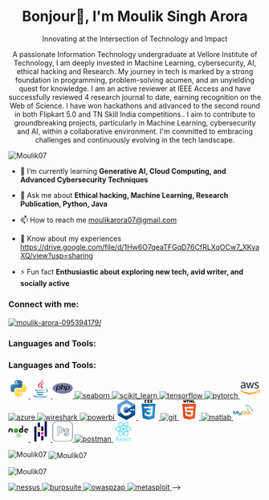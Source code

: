 <h1 align="center">Bonjour👋, I'm Moulik Singh Arora</h2>

<p align="center">Innovating at the Intersection of Technology and Impact</p>
<p align="center">A passionate Information Technology undergraduate at Vellore Institute of Technology, I am deeply invested in Machine Learning, cybersecurity, AI, ethical hacking and Research. My journey in tech is marked by a strong foundation in programming, problem-solving acumen, and an unyielding quest for knowledge. I am an active reviewer at IEEE Access and have successfully reviewed 4 research journal to date, earning recognition on the Web of Science. I have won hackathons and advanced to the second round in both Flipkart 5.0 and TN Skill India competitions.. I aim to contribute to groundbreaking projects, particularly in Machine Learning, cybersecurity and AI, within a collaborative environment. I'm committed to embracing challenges and continuously evolving in the tech landscape.</p>

<p align="left"> <img src="https://komarev.com/ghpvc/?username=Moulik07&label=Profile%20views&color=0e75b6&style=flat" alt="Moulik07" /> </p>

- 🌱 I’m currently learning **Generative AI, Cloud Computing, and Advanced Cybersecurity Techniques**

- 💬 Ask me about **Ethical hacking, Machine Learning, Research Publication, Python, Java**

- 📫 How to reach me moulikarora07@gmail.com

- 📄 Know about my experiences https://drive.google.com/file/d/1Hw6O7qeaTFGqD76CfRLXqOCw7_XKvaXQ/view?usp=sharing

- ⚡ Fun fact **Enthusiastic about exploring new tech, avid writer, and socially active**

<h3 align="left">Connect with me:</h3>
<p align="left">
<a href="https://www.linkedin.com/in/moulik-arora-095394179/" target="blank"><img align="center" src="https://raw.githubusercontent.com/rahuldkjain/github-profile-readme-generator/master/src/images/icons/Social/linked-in-alt.svg" alt="moulik-arora-095394179/" height="30" width="40" /></a>
</p>

<h3 align="left">Languages and Tools:</h3>
<p align="left"> 


<h3 align="left">Languages and Tools:</h3>
<p align="left"><a href="https://www.python.org" target="_blank" rel="noreferrer"> <img src="https://raw.githubusercontent.com/devicons/devicon/master/icons/python/python-original.svg" alt="python" width="40" height="40"/> </a> <a href="https://www.java.com" target="_blank" rel="noreferrer"> <img src="https://raw.githubusercontent.com/devicons/devicon/master/icons/java/java-original.svg" alt="java" width="40" height="40"/> </a> <a href="https://www.php.net" target="_blank" rel="noreferrer"> <img src="https://raw.githubusercontent.com/devicons/devicon/master/icons/php/php-original.svg" alt="php" width="40" height="40"/> </a><a href="https://seaborn.pydata.org/" target="_blank" rel="noreferrer"> <img src="https://seaborn.pydata.org/_images/logo-mark-lightbg.svg" alt="seaborn" width="40" height="40"/> </a><a href="https://scikit-learn.org/" target="_blank" rel="noreferrer"> <img src="https://upload.wikimedia.org/wikipedia/commons/0/05/Scikit_learn_logo_small.svg" alt="scikit_learn" width="40" height="40"/> </a>  <a href="https://www.tensorflow.org" target="_blank" rel="noreferrer"> <img src="https://www.vectorlogo.zone/logos/tensorflow/tensorflow-icon.svg" alt="tensorflow" width="40" height="40"/> </a>
<a href="https://pytorch.org/" target="_blank" rel="noreferrer"> <img src="https://www.vectorlogo.zone/logos/pytorch/pytorch-icon.svg" alt="pytorch" width="40" height="40"/> </a> <a href="https://aws.amazon.com" target="_blank" rel="noreferrer"> <img src="https://raw.githubusercontent.com/devicons/devicon/master/icons/amazonwebservices/amazonwebservices-original-wordmark.svg" alt="aws" width="40" height="40"/> </a><a href="https://azure.microsoft.com/en-us/" target="_blank" rel="noreferrer"> <img src="https://www.vectorlogo.zone/logos/microsoft_azure/microsoft_azure-icon.svg" alt="azure" width="40" height="40"/> </a> <a href="https://www.wireshark.org/" target="_blank" rel="noreferrer"> <img src="https://www.vectorlogo.zone/logos/wireshark/wireshark-icon.svg" alt="wireshark" width="40" height="40"/> </a><a href="https://www.microsoft.com/en-us/microsoft-365/power-bi" target="_blank" rel="noreferrer"> <img src="https://www.vectorlogo.zone/logos/microsoft_powerbi/microsoft_powerbi-icon.svg" alt="powerbi" width="40" height="40"/> </a> 
<a href="https://www.w3schools.com/cpp/" target="_blank" rel="noreferrer"> <img src="https://raw.githubusercontent.com/devicons/devicon/master/icons/cplusplus/cplusplus-original.svg" alt="cplusplus" width="40" height="40"/> </a> <a href="https://www.w3schools.com/css/" target="_blank" rel="noreferrer"> <img src="https://raw.githubusercontent.com/devicons/devicon/master/icons/css3/css3-original-wordmark.svg" alt="css3" width="40" height="40"/> </a>  <a href="https://git-scm.com/" target="_blank" rel="noreferrer"> <img src="https://www.vectorlogo.zone/logos/git-scm/git-scm-icon.svg" alt="git" width="40" height="40"/> </a> <a href="https://www.w3.org/html/" target="_blank" rel="noreferrer"> <img src="https://raw.githubusercontent.com/devicons/devicon/master/icons/html5/html5-original-wordmark.svg" alt="html5" width="40" height="40"/> </a> <a href="https://www.mathworks.com/" target="_blank" rel="noreferrer"> <img src="https://upload.wikimedia.org/wikipedia/commons/2/21/Matlab_Logo.png" alt="matlab" width="40" height="40"/> </a>  <a href="https://www.mysql.com/" target="_blank" rel="noreferrer"> <img src="https://raw.githubusercontent.com/devicons/devicon/master/icons/mysql/mysql-original-wordmark.svg" alt="mysql" width="40" height="40"/> </a> <a href="https://nodejs.org" target="_blank" rel="noreferrer"> <img src="https://raw.githubusercontent.com/devicons/devicon/master/icons/nodejs/nodejs-original-wordmark.svg" alt="nodejs" width="40" height="40"/> </a> <a href="https://pandas.pydata.org/" target="_blank" rel="noreferrer"> <img src="https://raw.githubusercontent.com/devicons/devicon/2ae2a900d2f041da66e950e4d48052658d850630/icons/pandas/pandas-original.svg" alt="pandas" width="40" height="40"/> </a> <a href="https://www.photoshop.com/en" target="_blank" rel="noreferrer"> <img src="https://raw.githubusercontent.com/devicons/devicon/master/icons/photoshop/photoshop-line.svg" alt="photoshop" width="40" height="40"/> </a>  <a href="https://postman.com" target="_blank" rel="noreferrer"> <img src="https://www.vectorlogo.zone/logos/getpostman/getpostman-icon.svg" alt="postman" width="40" height="40"/> </a>  <a href="https://reactjs.org/" target="_blank" rel="noreferrer"> <img src="https://raw.githubusercontent.com/devicons/devicon/master/icons/react/react-original-wordmark.svg" alt="react" width="40" height="40"/> </a> </p>

<p><img align="left" src="https://github-readme-stats.vercel.app/api/top-langs?username=Moulik07&show_icons=true&locale=en&layout=compact" alt="Moulik07" /></p>

<p>&nbsp;<img align="center" src="https://github-readme-stats.vercel.app/api?username=Moulik07&show_icons=true&locale=en" alt="Moulik07" /></p>

<p><img align="center" src="https://github-readme-streak-stats.herokuapp.com/?user=Moulik07&" alt="Moulik07" /></p>

<!-- <a href="https://www.maltego.com/" target="_blank" rel="noreferrer"> <img src="https://www.vectorlogo.zone/logos/maltego/maltego-icon.svg" alt="maltego" width="40" height="40"/> </a><a href="https://www.tableau.com/" target="_blank" rel="noreferrer"> <img src="https://www.vectorlogo.zone/logos/tableau/tableau-icon.svg" alt="tableau" width="40" height="40"/> </a> 
</p><!-- Nessus --><a href="https://www.tenable.com/products/nessus" target="_blank" rel="noreferrer"> <img src="https://www.vectorlogo.zone/logos/tenable/tenable-icon.svg" alt="nessus" width="40" height="40"/> </a><a href="https://portswigger.net/burp" target="_blank" rel="noreferrer"> <img src="https://www.vectorlogo.zone/logos/portswigger/portswigger-icon.svg" alt="burpsuite" width="40" height="40"/> </a><a href="https://www.zaproxy.org/" target="_blank" rel="noreferrer"> <img src="https://www.vectorlogo.zone/logos/zaproxy/zaproxy-icon.svg" alt="owaspzap" width="40" height="40"/> </a><a href="https://www.metasploit.com/" target="_blank" rel="noreferrer"> <img src="https://www.vectorlogo.zone/logos/metasploit/metasploit-icon.svg" alt="metasploit" width="40" height="40"/> </a> -->

